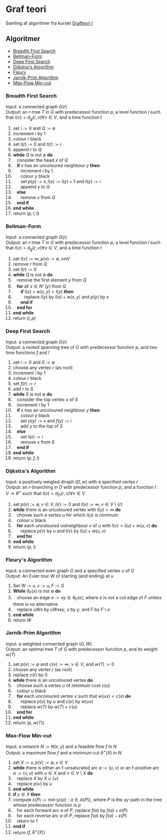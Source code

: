 # Graf teori
Samling af algoritmer fra kurset [Grafteori I](https://kursuskatalog.au.dk/da/course/121043/Grafteori-1) 

## Algoritmer
- [Breadth First Search](#Breadth-First-Search)
- [Bellman-Form](#Bellman-Form)
- [Deep First Search](#Deep-First-Search)
- [Dijkstra's Algorithm](#Dijkstras-Algorithm)
- [Fleury](#Fleury)
- [Jarník-Prim Algorithm](#Jarník-Prim-Algorithm)
- [Max-Flow Min-cut](#Max-Flow-Min-Cut)

### Breadth First Search

Input: a connected graph $G(r)$ <br>
Output: an $r$-tree $T$ in $G$ with predecessor function $p$, a level function $l$ such that $l(v)=d_g(r,v) \forall v \in V$, and a time function $t$
 1. set $i := 0$ and $Q := \emptyset$
 2. increment $i$ by $1$
 3. colour $r$ black
 4. set $l(r) := 0$ and $t(r) := i$
 5. append $r$ to $Q$
 6. **while** $Q$ is not $\emptyset$ **do**
 7. &nbsp;&nbsp;&nbsp;consider the head $x$ of $Q$
 8. &nbsp;&nbsp;&nbsp;**if** $x$ has an uncoloured neighbour $y$ **then**
 9. &nbsp;&nbsp;&nbsp;&nbsp;&nbsp;&nbsp;increment $i$ by $1$
10. &nbsp;&nbsp;&nbsp;&nbsp;&nbsp;&nbsp;colour $y$ black
11. &nbsp;&nbsp;&nbsp;&nbsp;&nbsp;&nbsp;set $p(y) := x, l(x) := l(y) + 1$ and $t(y) := i$
12. &nbsp;&nbsp;&nbsp;&nbsp;&nbsp;&nbsp;append $y$ to $Q$
13. &nbsp;&nbsp;&nbsp;**else**
14. &nbsp;&nbsp;&nbsp;&nbsp;&nbsp;&nbsp;remove $x$ from $Q$
15. &nbsp;&nbsp;&nbsp;**end if**
16. **end while**
17. return $(p, l, t)$


### Bellman-Form
Input: a connected graph $G(r)$<br>
Output: an $r$-tree $T$ in $G$ with predecessor function $p$, a level function $l$ such that $l(v)=d_g(r,v) \forall v \in V$, and a time function $t$
 1. set $l(v) := \infty, p(v) := \emptyset, v in V$
 2. remove $r$ from $Q$
 3. set $l(r) := 0$
 4. **while** $Q$ is not $\emptyset$ **do**
 5. &nbsp;&nbsp;&nbsp;remove the first element $y$ from $Q$
 6. &nbsp;&nbsp;&nbsp;**for** all $x \in N^-(y)$ from $Q$
 7. &nbsp;&nbsp;&nbsp;&nbsp;&nbsp;&nbsp;**if** $l(x) + w(x, y) < l(y)$ **then**
 8. &nbsp;&nbsp;&nbsp;&nbsp;&nbsp;&nbsp;&nbsp;&nbsp;&nbsp;replace $l(y)$ by $l(x) + w(x, y)$ and $p(y)$ by $x$
 9. &nbsp;&nbsp;&nbsp;&nbsp;&nbsp;&nbsp;**end if**
10. &nbsp;&nbsp;&nbsp;**end for**
11. **end while**
12. return $(l, p)$



### Deep First Search

Input: a connected graph $G(r)$<br>
Output: a rooted spanning tree of $G$ with predecessor function $p$, and two time functions $f$ and $l$
 1. set $i := 0$ and $S := \emptyset$
 2. choose any vertex $r$ (as root)
 3. increment $i$ by $1$
 4. colour $r$ black
 5. set $f(r) := r$
 6. add $r$ to $S$
 7. **while** $S$ is not $\emptyset$ **do**
 8. &nbsp;&nbsp;&nbsp;consider the top vertex $x$ of $S$
 9. &nbsp;&nbsp;&nbsp;increment $i$ by $1$
10. &nbsp;&nbsp;&nbsp;**if** $x$ has an uncoloured neighbour $y$ **then**
11. &nbsp;&nbsp;&nbsp;&nbsp;&nbsp;&nbsp;colour $y$ black
12. &nbsp;&nbsp;&nbsp;&nbsp;&nbsp;&nbsp;set $p(y) := x$ and $f(y) := i$
13. &nbsp;&nbsp;&nbsp;&nbsp;&nbsp;&nbsp;add $y$ to the top of $S$
14. &nbsp;&nbsp;&nbsp;**else**
15. &nbsp;&nbsp;&nbsp;&nbsp;&nbsp;&nbsp;set $l(x) := i$
16. &nbsp;&nbsp;&nbsp;&nbsp;&nbsp;&nbsp;remove $x$ from $S$
17. &nbsp;&nbsp;&nbsp;**end if**
18. **end while**
19. return $(p, f, l)$


### Dijkstra's Algorithm

Input: a positively weigted diraph $(D, w)$ with a specified vertex $r$<br>
Output: an $r$-branching in $D$ with predecessor function $p$, and a function $l : V \rightarrow R^+$ such that $l(v)=d_D(r,v) \forall v \in V$
1. set $p(v) := \emptyset, v \in V, l(r) := 0$ and $l(v) := \infty, v \in V$ \ $\{r\}$
2. **while** there is an uncoloured vertex with $l(u) < \infty$ **do**
3. &nbsp;&nbsp;&nbsp;choose such a vertex $u$ for which $l(u)$ is minimum
4. &nbsp;&nbsp;&nbsp;colour $u$ black
5. &nbsp;&nbsp;&nbsp;**for** each uncoloured outneighbour $v$ of $u$ with $l(v) > l(u) + w(u, v)$ **do**
6. &nbsp;&nbsp;&nbsp;&nbsp;&nbsp;&nbsp;replace $p(v)$ by $u$ and $l(v)$ by $l(u) + w(u, v)$
7. &nbsp;&nbsp;&nbsp;**end for**
8. **end while**
9. return $(p, l)$


### Fleury's Algorithm
Input: a connected even graph $G$ and a specified vertex $u$ of $G$<br>
Output: An Euler tour $W$ of  starting (and ending) at $u$
1. Set $W := u, x := u, F := G$
2. **While** $\partial_F(x)$ is not $\emptyset$ **do**
3. &nbsp;&nbsp;&nbsp;choose an edge $e:= xy \in \partial_F(x)$, where $e$ is not a cut edge of $F$ unless there is no alternative
4. &nbsp;&nbsp;&nbsp;replace $uWx$ by $uWxey$, $x$ by $y$, and $F$ by $F$ \ $e$
5. **end while**
6. return $W$


### Jarník-Prim Algorithm
Input: a weighted connected graph $(G, W)$<br>
Output: an optimal tree $T$ of $G$ with predecessor function $p$, and its weight $w(T)$
 1. set $p(v):=\emptyset$ and $c(v):=\infty$, $v\in V$, and $w(T):=0$
 2. choose any verter $r$ (as root)
 3. replace $c(r)$ by $0$
 4. **while** there is an uncoloured vertex **do**
 5. &nbsp;&nbsp;&nbsp;choose such a vertex $u$ of minimum cost $c(u)$
 6. &nbsp;&nbsp;&nbsp;colour $u$ black
 7. &nbsp;&nbsp;&nbsp;**for** each uncoloured vertex $v$ such that $w(ux) < c(v)$ **do**
 8. &nbsp;&nbsp;&nbsp;&nbsp;&nbsp;&nbsp;replace $p(v)$ by $u$ and $c(v)$ by $w(uv)$
 9. &nbsp;&nbsp;&nbsp;&nbsp;&nbsp;&nbsp;replace $w(T)$ by $w(T) + c(u)$
10. &nbsp;&nbsp;&nbsp;**end for**
11. **end while**
12. return $(p, w(T))$


### Max-Flow Min-cut
Input: a network $N := N(x, y)$ and a feasible flow $f$ in $N$<br>
Output: a maximum flow $f$ and a minimum cut $\partial^+(X)$ in $N$
 1. set $X := {x}, p(v) := \emptyset, v \in V$
 2. **while** there is either an f-unsaturated arc $a:=(u,v)$ or an f-positive arc $a:=(v, u)$ with $u\in X$ and $v\in V$ \ $X$ **do**
 3. &nbsp;&nbsp;&nbsp;replace $X$ by $X\cup\{v\}$
 4. &nbsp;&nbsp;&nbsp;replace $p(v)$ by $u$
 5. **end while**
 6. **if** $y\in X$ **then**
 7.  compute $\varepsilon(P):=\min\{\varepsilon(a) : a\in A(P)\}$, where $P$ is the $xy$-path in the tree whose predecessor function is $p$
 8. &nbsp;&nbsp;&nbsp;for each forward arc $a$ of $P$, replace $f(a)$ by $f(a) + \varepsilon(P)$
 9. &nbsp;&nbsp;&nbsp;for each reverse arc $a$ of $P$, replace $f(a)$ by $f(a) - \varepsilon(P)$
10. &nbsp;&nbsp;&nbsp;return to $1$
11. **end if**
12. return $(f, \partial^+(X))$
